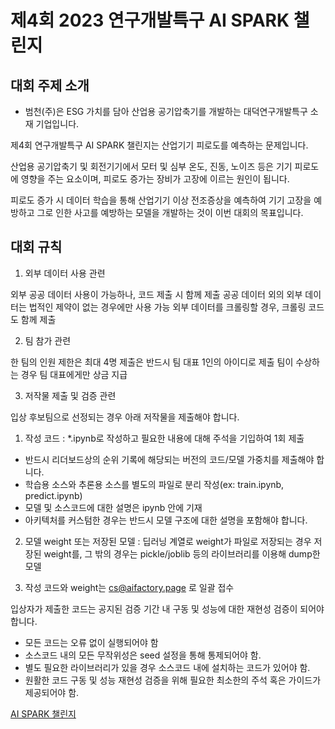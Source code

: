 # 제4회 2023 연구개발특구 AI SPARK 챌린지
## 대회 주제 소개
- 범천(주)은 ESG 가치를 담아 산업용 공기압축기를 개발하는 대덕연구개발특구 소재 기업입니다.

제4회 연구개발특구 AI SPARK 챌린지는 산업기기 피로도를 예측하는 문제입니다.

산업용 공기압축기 및 회전기기에서 모터 및 심부 온도, 진동, 노이즈 등은 기기 피로도에 영향을 주는 요소이며, 피로도 증가는 장비가 고장에 이르는 원인이 됩니다.

피로도 증가 시 데이터 학습을 통해 산업기기 이상 전조증상을 예측하여 기기 고장을 예방하고 그로 인한 사고를 예방하는 모델을 개발하는 것이 이번 대회의 목표입니다.

## 대회 규칙
1. 외부 데이터 사용 관련

외부 공공 데이터 사용이 가능하나, 코드 제출 시 함께 제출
공공 데이터 외의 외부 데이터는 법적인 제약이 없는 경우에만 사용 가능
외부 데이터를 크롤링할 경우, 크롤링 코드도 함께 제출

2. 팀 참가 관련

한 팀의 인원 제한은 최대 4명
제출은 반드시 팀 대표 1인의 아이디로 제출
팀이 수상하는 경우 팀 대표에게만 상금 지급

3. 저작물 제출 및 검증 관련

입상 후보팀으로 선정되는 경우 아래 저작물을 제출해야 합니다.
    
 1. 작성 코드 : *.ipynb로 작성하고 필요한 내용에 대해 주석을 기입하여 1회 제출
- 반드시 리더보드상의 순위 기록에 해당되는 버전의 코드/모델 가중치를 제출해야 합니다.    
- 학습용 소스와 추론용 소스를 별도의 파일로 분리 작성(ex: train.ipynb, predict.ipynb)
- 모델 및 소스코드에 대한 설명은 ipynb 안에 기재
- 아키텍처를 커스텀한 경우는 반드시 모델 구조에 대한 설명을 포함해야 합니다.

 2. 모델 weight 또는 저장된 모델 : 딥러닝 계열로 weight가 파일로 저장되는 경우 저장된 weight를, 그 밖의 경우는 pickle/joblib 등의 라이브러리를 이용해 dump한 모델

 3. 작성 코드와 weight는 cs@aifactory.page 로 일괄 접수

입상자가 제출한 코드는 공지된 검증 기간 내 구동 및 성능에 대한 재현성 검증이 되어야 합니다.

  - 모든 코드는 오류 없이 실행되어야 함
  - 소스코드 내의 모든 무작위성은 seed 설정을 통해 통제되어야 함.
  - 별도 필요한 라이브러리가 있을 경우 소스코드 내에 설치하는 코드가 있어야 함.
  - 원활한 코드 구동 및 성능 재현성 검증을 위해 필요한 최소한의 주석 혹은 가이드가 제공되어야 함.

[AI SPARK 챌린지](https://aifactory.space/competition/detail/2299)
